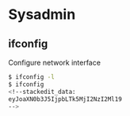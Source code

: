 # Sysadmin
## ifconfig
Configure network interface
```bash
$ ifconfig -l
$ ifconfig
<!--stackedit_data:
eyJoaXN0b3J5IjpbLTk5MjI2NzI2Ml19
-->